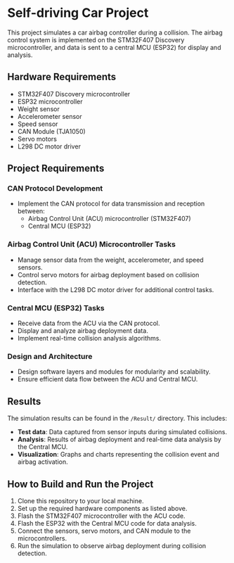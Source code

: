 # Self-driving Car Project

This project simulates a car airbag controller during a collision. The airbag control system is implemented on the STM32F407 Discovery microcontroller, and data is sent to a central MCU (ESP32) for display and analysis.

## Hardware Requirements
- STM32F407 Discovery microcontroller
- ESP32 microcontroller
- Weight sensor
- Accelerometer sensor
- Speed sensor
- CAN Module (TJA1050)
- Servo motors
- L298 DC motor driver

## Project Requirements

### CAN Protocol Development
- Implement the CAN protocol for data transmission and reception between:
  - Airbag Control Unit (ACU) microcontroller (STM32F407)
  - Central MCU (ESP32)

### Airbag Control Unit (ACU) Microcontroller Tasks
- Manage sensor data from the weight, accelerometer, and speed sensors.
- Control servo motors for airbag deployment based on collision detection.
- Interface with the L298 DC motor driver for additional control tasks.

### Central MCU (ESP32) Tasks
- Receive data from the ACU via the CAN protocol.
- Display and analyze airbag deployment data.
- Implement real-time collision analysis algorithms.

### Design and Architecture
- Design software layers and modules for modularity and scalability.
- Ensure efficient data flow between the ACU and Central MCU.
## Results
The simulation results can be found in the `/Result/` directory. This includes:
- **Test data**: Data captured from sensor inputs during simulated collisions.
- **Analysis**: Results of airbag deployment and real-time data analysis by the Central MCU.
- **Visualization**: Graphs and charts representing the collision event and airbag activation.

## How to Build and Run the Project
1. Clone this repository to your local machine.
2. Set up the required hardware components as listed above.
3. Flash the STM32F407 microcontroller with the ACU code.
4. Flash the ESP32 with the Central MCU code for data analysis.
5. Connect the sensors, servo motors, and CAN module to the microcontrollers.
6. Run the simulation to observe airbag deployment during collision detection.

